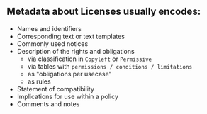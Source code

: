 ## Metadata about Licenses usually encodes:
* Names and identifiers <!-- .element: class="fragment" -->
* Corresponding text or text templates <!-- .element: class="fragment" -->
* Commonly used notices <!-- .element: class="fragment" -->
* Description of the rights and obligations <!-- .element: class="fragment" -->
  * via classification in `Copyleft` or `Permissive`
  * via tables with `permissions / conditions / limitations`
  * as "obligations per usecase"
  * as rules
* Statement of compatibility <!-- .element: class="fragment" -->
* Implications for use within a policy <!-- .element: class="fragment" -->
* Comments and notes <!-- .element: class="fragment" -->